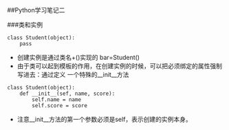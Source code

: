 ##Python学习笔记二

###类和实例
```
class Student(object):
	pass
```
- 创建实例是通过类名+()实现的 bar=Student()
- 由于类可以起到模板的作用，在创建实例的时候，可以把必须绑定的属性强制写进去：通过定义
一个特殊的__init__方法
```
class Student(object):
	def __init__(sef, name, score):
		self.name = name
		self.score = score
```
- 注意__init__方法的第一个参数必须是self，表示创建的实例本身。
